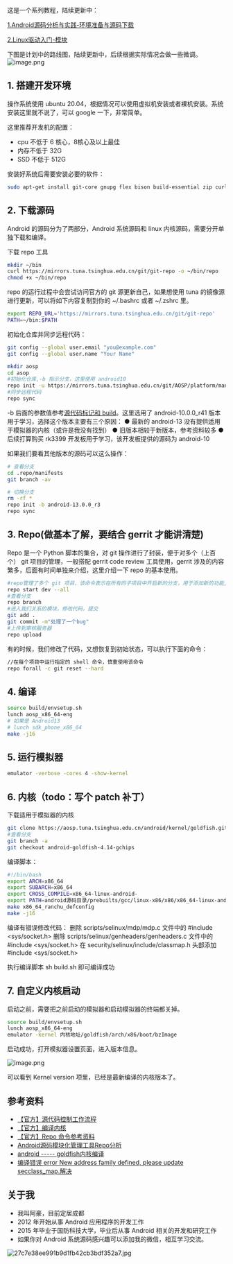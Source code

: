 这是一个系列教程，陆续更新中：<br />

[1.Android源码分析与实践-环境准备与源码下载](https://juejin.cn/post/7140475109264850981)

[2.Linux驱动入门-模块](https://github.com/dducd/AndroidSourceLearn/blob/main/2.Linux%E9%A9%B1%E5%8A%A8%E5%85%A5%E9%97%A8-%E6%A8%A1%E5%9D%97.md)

下图是计划中的路线图，陆续更新中，后续根据实际情况会做一些微调。<br />![image.png](https://cdn.nlark.com/yuque/0/2022/png/2613680/1662521721762-5945250e-512b-4dd6-a88f-62673e255774.png#clientId=u78706d6f-6b62-4&crop=0&crop=0&crop=1&crop=1&from=paste&height=1180&id=u7a57284c&name=image.png&originHeight=1770&originWidth=1260&originalType=binary&ratio=1&rotation=0&showTitle=false&size=106865&status=done&style=none&taskId=u5e8f5fca-1118-4ba8-8a08-9bbad290e9a&title=&width=840)
<a name="6483e310"></a>

## 1. 搭建开发环境
操作系统使用 ubuntu 20.04，根据情况可以使用虚拟机安装或者裸机安装。系统安装这里就不说了，可以 google 一下，非常简单。

这里推荐开发机的配置：

- cpu 不低于 6 核心，8核心及以上最佳
- 内存不低于 32G
- SSD 不低于 512G

安装好系统后需要安装必要的软件：
```bash
sudo apt-get install git-core gnupg flex bison build-essential zip curl zlib1g-dev gcc-multilib g++-multilib libc6-dev-i386 libncurses5 lib32ncurses5-dev x11proto-core-dev libx11-dev lib32z1-dev libgl1-mesa-dev libxml2-utils xsltproc unzip fontconfig python
```
## 2. 下载源码
Android 的源码分为了两部分，Android 系统源码和 linux 内核源码，需要分开单独下载和编译。

下载 repo 工具
```bash
mkdir ~/bin
curl https://mirrors.tuna.tsinghua.edu.cn/git/git-repo -o ~/bin/repo
chmod +x ~/bin/repo
```

repo 的运行过程中会尝试访问官方的 git 源更新自己，如果想使用 tuna 的镜像源进行更新，可以将如下内容复制到你的 ~/.bashrc 或者 ~/.zshrc 里。

```bash
export REPO_URL='https://mirrors.tuna.tsinghua.edu.cn/git/git-repo'
PATH=~/bin:$PATH
```

初始化仓库并同步远程代码：

```bash
git config --global user.email "you@example.com"
git config --global user.name "Your Name"

mkdir aosp 
cd asop
#初始化仓库,-b 指示分支，这里使用 android10
repo init -u https://mirrors.tuna.tsinghua.edu.cn/git/AOSP/platform/manifest -b android-10.0.0_r41
#同步远程代码
repo sync
```

-b 后面的参数值参考[源代码标记和 build](https://source.android.com/docs/setup/start/build-numbers?hl=zh-cn#source-code-tags-and-builds)。这里选用了 android-10.0.0_r41 版本用于学习，选择这个版本主要有三个原因：
● 最新的 android-13 没有提供适用于模拟器的内核（或许是我没有找到）
● 旧版本相较于新版本，参考资料较多
● 后续打算购买 rk3399 开发板用于学习，该开发板提供的源码为 android-10

如果我们要看其他版本的源码可以这么操作：
```bash
# 查看分支
cd .repo/manifests
git branch -av

# 切换分支
rm -rf *
repo init -b android-13.0.0_r3
repo sync
```

## 3. Repo(做基本了解，要结合 gerrit 才能讲清楚)
Repo 是一个 Python 脚本的集合，对 git 操作进行了封装，便于对多个（上百个） git 项目的管理，一般搭配 gerrit code review 工具使用，gerrit 涉及的内容繁多，后面有时间单独来介绍，这里介绍一下 repo 的基本使用。

```bash
#repo管理了多个 git 项目，该命令表示在所有的子项目中开启新的分支，用于添加新的功能,
repo start dev --all
#查看分支
repo branch
#进入我们关系的模块，修改代码，提交
git add .
git commit -m"处理了一个bug"
#上传到审核服务器
repo upload 
```

有的时候，我们修改了代码，又想恢复到初始状态，可以执行下面的命令：
```bash
//在每个项目中运行指定的 shell 命令，慎重使用该命令
repo forall -c git reset --hard 
```
## 4. 编译
```bash
source build/envsetup.sh
lunch aosp_x86_64-eng
# 如果是 Android13
# lunch sdk_phone_x86_64
make -j16
```

## 5. 运行模拟器
```bash
emulator -verbose -cores 4 -show-kernel
```

## 6. 内核（todo：写个 patch 补丁）
下载适用于模拟器的内核
```bash
git clone https://aosp.tuna.tsinghua.edu.cn/android/kernel/goldfish.git
#查看分支
git branch -a
git checkout android-goldfish-4.14-gchips 
```

编译脚本：

```bash
#!/bin/bash
export ARCH=x86_64
export SUBARCH=x86_64
export CROSS_COMPILE=x86_64-linux-android-
export PATH=android源码目录/prebuilts/gcc/linux-x86/x86/x86_64-linux-android-4.9/bin:$PATH
make x86_64_ranchu_defconfig
make -j16
```

编译有错误修改代码：
删除 scripts/selinux/mdp/mdp.c 文件中的  #include <sys/socket.h>
删除 scripts/selinux/genheaders/genheaders.c 文件中的  #include <sys/socket.h>
在 security/selinux/include/classmap.h 头部添加 #include <sys/socket.h>

执行编译脚本 sh build.sh 即可编译成功
## 7. 自定义内核启动
启动之前，需要把之前启动的模拟器和启动模拟器的终端都关掉。

```bash
source build/envsetup.sh
lunch aosp_x86_64-eng
emulator -kernel 内核地址/goldfish/arch/x86/boot/bzImage
```

启动成功，打开模拟器设置页面，进入版本信息。

![image.png](https://cdn.nlark.com/yuque/0/2022/png/2613680/1662474585902-b5310bd9-572b-4ee6-8f62-f06d3bd6a4ec.png#clientId=u0c89397a-155b-4&crop=0&crop=0&crop=1&crop=1&from=paste&height=460&id=ubf1851c5&margin=%5Bobject%20Object%5D&name=image.png&originHeight=690&originWidth=473&originalType=binary&ratio=1&rotation=0&showTitle=false&size=47652&status=done&style=none&taskId=u038b8a49-73f0-4bf4-976c-3b88a1938ba&title=&width=315.3333333333333)

可以看到 Kernel version 项里，已经是最新编译的内核版本了。

## 参考资料

- [【官方】源代码控制工作流程](https://source.android.com/docs/setup/create/coding-tasks)
- [【官方】编译内核](https://source.android.com/source/building-kernels?hl=zh-cn#id-version)
- [【官方】Repo 命令参考资料 ](https://source.android.com/docs/setup/develop/repo?hl=zh-cn)
- [Android源码模块化管理工具Repo分析](https://juejin.cn/post/6844904148102545416)
- [android ----- goldfish内核编译](https://blog.csdn.net/silently_frog/article/details/124063445)
- [编译错误 error New address family defined, please update secclass_map.解决](https://blog.csdn.net/zhangpengfei991023/article/details/109672491)

## 关于我

- 我叫阿豪，目前定居成都
- 2012 年开始从事 Android 应用程序的开发工作
- 2015 年毕业于国防科技大学，毕业后从事 Android 相关的开发和研究工作
- 如果你对 Android 系统源码感兴趣可以添加我的微信，相互学习交流。

![27c7e38ee991b9d1fb42cb3bdf352a7.jpg](https://cdn.nlark.com/yuque/0/2022/jpeg/2613680/1662174041146-53015bfc-12f7-4023-9131-0a9e51fd00a2.jpeg#clientId=u0593d637-e239-4&crop=0&crop=0&crop=1&crop=1&from=drop&id=ud527bf55&margin=%5Bobject%20Object%5D&name=27c7e38ee991b9d1fb42cb3bdf352a7.jpg&originHeight=430&originWidth=430&originalType=binary&ratio=1&rotation=0&showTitle=false&size=42506&status=done&style=none&taskId=uf620381e-5767-4559-867e-093d91d3256&title=)
